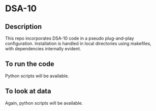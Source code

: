 # DSA-10

## Description
This repo incorporates DSA-10 code in a pseudo plug-and-play configuration. Installation is handled in local directories using makefiles, with dependencies internally evident.

## To run the code
Python scripts will be available.

## To look at data
Again, python scripts will be available.

